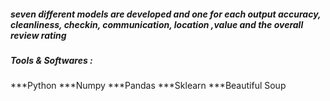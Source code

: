

##### seven different models are developed and one for each output accuracy, cleanliness, checkin, communication, location ,value and the overall review rating

##### Tools & Softwares :

***Python 
***Numpy
***Pandas 
***Sklearn
***Beautiful Soup 
